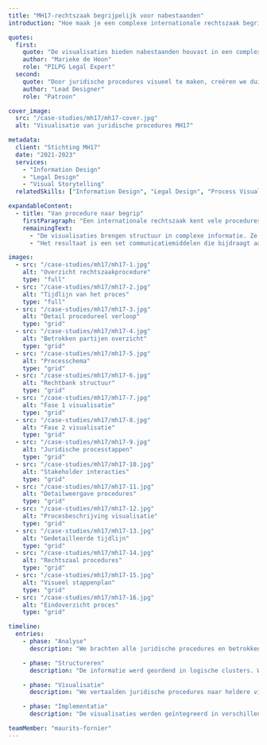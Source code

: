 ```yaml
---
title: "MH17-rechtszaak begrijpelijk voor nabestaanden"
introduction: "Hoe maak je een complexe internationale rechtszaak begrijpelijk voor nabestaanden en het grote publiek? Voor de communicatie rond de MH17-rechtszaak hebben we juridische procedures vertaald naar heldere visuele uitleg. Door zorgvuldige informatievoorziening ondersteunen we het proces van waarheidsvinding en rechtspraak."

quotes:
  first:
    quote: "De visualisaties bieden nabestaanden houvast in een complex juridisch proces. Ze helpen bij het begrijpen van de verschillende stappen en procedures in deze belangrijke zaak."
    author: "Marieke de Hoon"
    role: "PILPG Legal Expert"
  second:
    quote: "Door juridische procedures visueel te maken, creëren we duidelijkheid in een emotioneel beladen zaak. Zorgvuldige communicatie is hier essentieel."
    author: "Lead Designer"
    role: "Patroon"

cover_image:
  src: "/case-studies/mh17/mh17-cover.jpg"
  alt: "Visualisatie van juridische procedures MH17"

metadata:
  client: "Stichting MH17"
  date: "2021-2023"
  services:
    - "Information Design"
    - "Legal Design"
    - "Visual Storytelling"
  relatedSkills: ["Information Design", "Legal Design", "Process Visualization"]

expandableContent:
  - title: "Van procedure naar begrip"
    firstParagraph: "Een internationale rechtszaak kent vele procedures, partijen en trajecten. Voor nabestaanden en het publiek is het cruciaal om deze processen te begrijpen. In samenwerking met Marieke de Hoon van PILPG (Public International Law & Policy Group) ontwikkelden we een serie visualisaties die stap voor stap uitleggen hoe de rechtszaak verloopt."
    remainingText:
      - "De visualisaties brengen structuur in complexe informatie. Ze tonen de samenhang tussen verschillende procedures en maken duidelijk welke stappen wanneer worden gezet. Juridische termen worden zorgvuldig uitgelegd zonder aan precisie in te boeten."
      - "Het resultaat is een set communicatiemiddelen die bijdraagt aan transparantie en begrip. Ze ondersteunen nabestaanden bij het volgen van de zaak en helpen het publiek de procedures te begrijpen."

images:
  - src: "/case-studies/mh17/mh17-1.jpg"
    alt: "Overzicht rechtszaakprocedure"
    type: "full"
  - src: "/case-studies/mh17/mh17-2.jpg"
    alt: "Tijdlijn van het proces"
    type: "full"
  - src: "/case-studies/mh17/mh17-3.jpg"
    alt: "Detail procedureel verloop"
    type: "grid"
  - src: "/case-studies/mh17/mh17-4.jpg"
    alt: "Betrokken partijen overzicht"
    type: "grid"
  - src: "/case-studies/mh17/mh17-5.jpg"
    alt: "Processchema"
    type: "grid"
  - src: "/case-studies/mh17/mh17-6.jpg"
    alt: "Rechtbank structuur"
    type: "grid"
  - src: "/case-studies/mh17/mh17-7.jpg"
    alt: "Fase 1 visualisatie"
    type: "grid"
  - src: "/case-studies/mh17/mh17-8.jpg"
    alt: "Fase 2 visualisatie"
    type: "grid"
  - src: "/case-studies/mh17/mh17-9.jpg"
    alt: "Juridische processtappen"
    type: "grid"
  - src: "/case-studies/mh17/mh17-10.jpg"
    alt: "Stakeholder interacties"
    type: "grid"
  - src: "/case-studies/mh17/mh17-11.jpg"
    alt: "Detailweergave procedures"
    type: "grid"
  - src: "/case-studies/mh17/mh17-12.jpg"
    alt: "Procesbeschrijving visualisatie"
    type: "grid"
  - src: "/case-studies/mh17/mh17-13.jpg"
    alt: "Gedetailleerde tijdlijn"
    type: "grid"
  - src: "/case-studies/mh17/mh17-14.jpg"
    alt: "Rechtszaal procedures"
    type: "grid"
  - src: "/case-studies/mh17/mh17-15.jpg"
    alt: "Visueel stappenplan"
    type: "grid"
  - src: "/case-studies/mh17/mh17-16.jpg"
    alt: "Eindoverzicht proces"
    type: "grid"

timeline:
  entries:
    - phase: "Analyse"
      description: "We brachten alle juridische procedures en betrokken partijen in kaart. Daarbij werkten we nauw samen met juridische experts om de complexiteit te doorgronden."

    - phase: "Structureren"
      description: "De informatie werd geordend in logische clusters. We ontwikkelden een visuele hiërarchie die de samenhang tussen verschillende onderdelen verduidelijkt."

    - phase: "Visualisatie"
      description: "We vertaalden juridische procedures naar heldere visualisaties. Daarbij hielden we rekening met de gevoeligheid van de zaak en de behoefte aan feitelijke, accurate informatie."

    - phase: "Implementatie"
      description: "De visualisaties werden geïntegreerd in verschillende communicatiekanalen. We zorgden voor consistente informatievoorziening across all touchpoints."

teamMember: "maurits-fornier"
---
```

